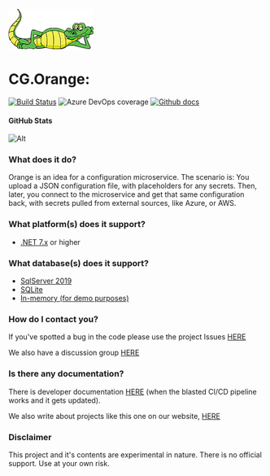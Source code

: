 ![logo](logos/codegator-167x79.png)

# CG.Orange: 
[![Build Status](https://dev.azure.com/codegator/CG.Orange/_apis/build/status/CodeGator.CG.Orange?branchName=main)](https://dev.azure.com/codegator/CG.Orange/_build/latest?definitionId=95&branchName=main)
![Azure DevOps coverage](https://img.shields.io/azure-devops/coverage/codegator/CG.Orange/95?logo=codecov&logoColor=white&style=flat-square&token=4BBNQPPATD)
[![Github docs](https://img.shields.io/static/v1?label=Documentation&message=online&color=blue)](https://codegator.github.io/CG.Orange/index.html)

#### GitHub Stats

![Alt](https://repobeats.axiom.co/api/embed/7691ab3e13795551e146c7203987f95588918bf4.svg "Repobeats analytics image")

### What does it do?
Orange is an idea for a configuration microservice. The scenario is: You upload a JSON configuration file, with placeholders for any secrets. Then, later, you connect to the microservice and get that same configuration back, with secrets pulled from external sources, like Azure, or AWS.

### What platform(s) does it support?
* [.NET 7.x](https://dotnet.microsoft.com/en-us/download/dotnet/7.0) or higher

### What database(s) does it support?

* [SqlServer 2019](https://www.microsoft.com/en-us/sql-server/sql-server-2019)
* [SQLite](https://www.sqlite.org/index.html)
* [In-memory (for demo purposes)](https://learn.microsoft.com/en-us/ef/core/providers/in-memory/?tabs=dotnet-core-cli)

### How do I contact you?
If you've spotted a bug in the code please use the project Issues [HERE](https://github.com/CodeGator/CG.Orange/issues)

We also have a discussion group [HERE](https://github.com/CodeGator/CG.Orange/discussions)

### Is there any documentation?
There is developer documentation [HERE](https://codegator.github.io/CG.Orange/)  (when the blasted CI/CD pipeline works and it gets updated).

We also write about projects like this one on our website, [HERE](http://www.codegator.com)

### Disclaimer
This project and it's contents are experimental in nature. There is no official support. Use at your own risk.